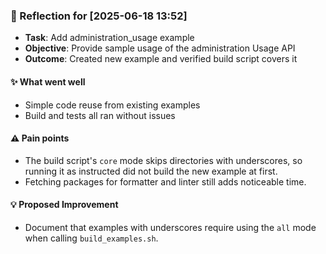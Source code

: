 ### :book: Reflection for [2025-06-18 13:52]
  - **Task**: Add administration_usage example
  - **Objective**: Provide sample usage of the administration Usage API
  - **Outcome**: Created new example and verified build script covers it

#### :sparkles: What went well
  - Simple code reuse from existing examples
  - Build and tests all ran without issues

#### :warning: Pain points
  - The build script's `core` mode skips directories with underscores, so running
    it as instructed did not build the new example at first.
  - Fetching packages for formatter and linter still adds noticeable time.

#### :bulb: Proposed Improvement
  - Document that examples with underscores require using the `all` mode when
    calling `build_examples.sh`.
